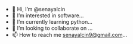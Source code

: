 - 👋 Hi, I’m @senayalcin
- 👀 I’m interested in software...
- 🌱 I’m currently learning python...
- 💞️ I’m looking to collaborate on ...
- 📫 How to reach me senayalcin9@gmail.com...

<!---
senayalcin/senayalcin is a ✨ special ✨ repository because its `README.md` (this file) appears on your GitHub profile.
You can click the Preview link to take a look at your changes.
--->
